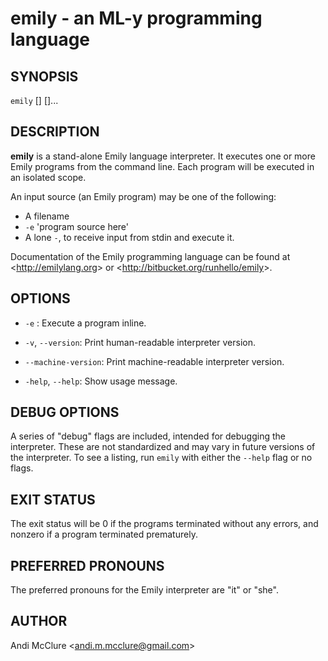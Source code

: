 emily - an ML-y programming language
====================================

## SYNOPSIS

`emily` [<options>] [<input-source>]...

## DESCRIPTION

**emily** is a stand-alone Emily language interpreter. It executes one or more Emily programs from the command line. Each program will be executed in an isolated scope.

An input source (an Emily program) may be one of the following:

- A filename
- `-e` 'program source here'
- A lone `-`, to receive input from stdin and execute it.

Documentation of the Emily programming language can be found at <br><<http://emilylang.org>> or <<http://bitbucket.org/runhello/emily>>.

## OPTIONS

  * `-e` <source>:
    Execute a program inline.

  * `-v`, `--version`:
    Print human-readable interpreter version.

  * `--machine-version`:
    Print machine-readable interpreter version.

  * `-help`, `--help`:
    Show usage message.

## DEBUG OPTIONS

A series of "debug" flags are included, intended for debugging the interpreter. These are not standardized and may vary in future versions of the interpreter. To see a listing, run `emily` with either the `--help` flag or no flags.

## EXIT STATUS

The exit status will be 0 if the programs terminated without any errors, and nonzero if a program terminated prematurely.

## PREFERRED PRONOUNS

The preferred pronouns for the Emily interpreter are "it" or "she".

## AUTHOR

Andi McClure <andi.m.mcclure@gmail.com\>